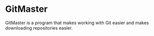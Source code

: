 # GitMaster
GitMaster is a program that makes working with Git easier and makes downloading repositories easier.
